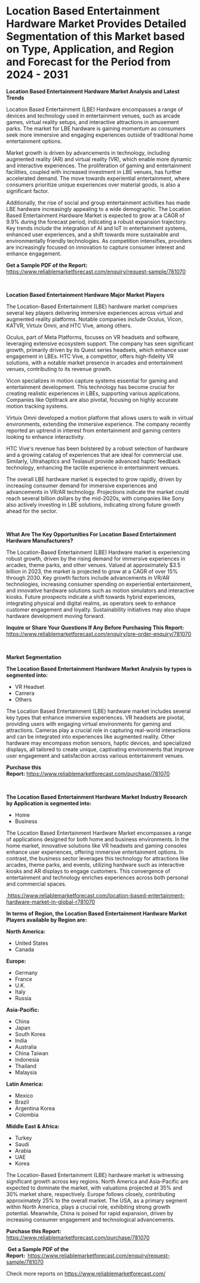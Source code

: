 <p><h1>Location Based Entertainment Hardware Market Provides Detailed Segmentation of this Market based on Type, Application, and Region and Forecast for the Period from 2024 - 2031</h1></p><p><strong>Location Based Entertainment Hardware Market Analysis and Latest Trends</strong></p>
<p><p>Location Based Entertainment (LBE) Hardware encompasses a range of devices and technology used in entertainment venues, such as arcade games, virtual reality setups, and interactive attractions in amusement parks. The market for LBE hardware is gaining momentum as consumers seek more immersive and engaging experiences outside of traditional home entertainment options.</p><p>Market growth is driven by advancements in technology, including augmented reality (AR) and virtual reality (VR), which enable more dynamic and interactive experiences. The proliferation of gaming and entertainment facilities, coupled with increased investment in LBE venues, has further accelerated demand. The move towards experiential entertainment, where consumers prioritize unique experiences over material goods, is also a significant factor.</p><p>Additionally, the rise of social and group entertainment activities has made LBE hardware increasingly appealing to a wide demographic. The Location Based Entertainment Hardware Market is expected to grow at a CAGR of 9.9% during the forecast period, indicating a robust expansion trajectory. Key trends include the integration of AI and IoT in entertainment systems, enhanced user experiences, and a shift towards more sustainable and environmentally friendly technologies. As competition intensifies, providers are increasingly focused on innovation to capture consumer interest and enhance engagement.</p></p>
<p><strong>Get a Sample PDF of the Report:&nbsp;</strong> <a href="https://www.reliablemarketforecast.com/enquiry/request-sample/781070?utm_campaign=1832&utm_medium=2&utm_source=Github&utm_content=ia&utm_term=30122024&utm_id=location-based-entertainment-hardware">https://www.reliablemarketforecast.com/enquiry/request-sample/781070</a></p>
<p>&nbsp;</p>
<p><strong>Location Based Entertainment Hardware Major Market Players</strong></p>
<p><p>The Location-Based Entertainment (LBE) hardware market comprises several key players delivering immersive experiences across virtual and augmented reality platforms. Notable companies include Oculus, Vicon, KATVR, Virtuix Omni, and HTC Vive, among others. </p><p>Oculus, part of Meta Platforms, focuses on VR headsets and software, leveraging extensive ecosystem support. The company has seen significant growth, primarily driven by its Quest series headsets, which enhance user engagement in LBEs. HTC Vive, a competitor, offers high-fidelity VR solutions, with a notable market presence in arcades and entertainment venues, contributing to its revenue growth.</p><p>Vicon specializes in motion capture systems essential for gaming and entertainment development. This technology has become crucial for creating realistic experiences in LBEs, supporting various applications. Companies like Optitrack are also pivotal, focusing on highly accurate motion tracking systems.</p><p>Virtuix Omni developed a motion platform that allows users to walk in virtual environments, extending the immersive experience. The company recently reported an uptrend in interest from entertainment and gaming centers looking to enhance interactivity.</p><p>HTC Vive's revenue has been bolstered by a robust selection of hardware and a growing catalog of experiences that are ideal for commercial use. Similarly, Ultrahaptics and Teslasuit provide advanced haptic feedback technology, enhancing the tactile experience in entertainment venues.</p><p>The overall LBE hardware market is expected to grow rapidly, driven by increasing consumer demand for immersive experiences and advancements in VR/AR technology. Projections indicate the market could reach several billion dollars by the mid-2020s, with companies like Sony also actively investing in LBE solutions, indicating strong future growth ahead for the sector.</p></p>
<p>&nbsp;</p>
<p><strong>What Are The Key Opportunities For Location Based Entertainment Hardware Manufacturers?</strong></p>
<p><p>The Location-Based Entertainment (LBE) Hardware market is experiencing robust growth, driven by the rising demand for immersive experiences in arcades, theme parks, and other venues. Valued at approximately $3.5 billion in 2023, the market is projected to grow at a CAGR of over 15% through 2030. Key growth factors include advancements in VR/AR technologies, increasing consumer spending on experiential entertainment, and innovative hardware solutions such as motion simulators and interactive kiosks. Future prospects indicate a shift towards hybrid experiences, integrating physical and digital realms, as operators seek to enhance customer engagement and loyalty. Sustainability initiatives may also shape hardware development moving forward.</p></p>
<p><strong>Inquire or Share Your Questions If Any Before Purchasing This Report:</strong> <a href="https://www.reliablemarketforecast.com/enquiry/pre-order-enquiry/781070?utm_campaign=1832&utm_medium=2&utm_source=Github&utm_content=ia&utm_term=30122024&utm_id=location-based-entertainment-hardware">https://www.reliablemarketforecast.com/enquiry/pre-order-enquiry/781070</a></p>
<p>&nbsp;</p>
<p><strong>Market Segmentation</strong></p>
<p><strong>The Location Based Entertainment Hardware Market Analysis by types is segmented into:</strong></p>
<p><ul><li>VR Headset</li><li>Camera</li><li>Others</li></ul></p>
<p><p>The Location Based Entertainment (LBE) hardware market includes several key types that enhance immersive experiences. VR headsets are pivotal, providing users with engaging virtual environments for gaming and attractions. Cameras play a crucial role in capturing real-world interactions and can be integrated into experiences like augmented reality. Other hardware may encompass motion sensors, haptic devices, and specialized displays, all tailored to create unique, captivating environments that improve user engagement and satisfaction across various entertainment venues.</p></p>
<p><strong>Purchase this Report:&nbsp;</strong><a href="https://www.reliablemarketforecast.com/purchase/781070?utm_campaign=1832&utm_medium=2&utm_source=Github&utm_content=ia&utm_term=30122024&utm_id=location-based-entertainment-hardware">https://www.reliablemarketforecast.com/purchase/781070</a></p>
<p>&nbsp;</p>
<p><strong>The Location Based Entertainment Hardware Market Industry Research by Application is segmented into:</strong></p>
<p><ul><li>Home</li><li>Business</li></ul></p>
<p><p>The Location Based Entertainment Hardware Market encompasses a range of applications designed for both home and business environments. In the home market, innovative solutions like VR headsets and gaming consoles enhance user experiences, offering immersive entertainment options. In contrast, the business sector leverages this technology for attractions like arcades, theme parks, and events, utilizing hardware such as interactive kiosks and AR displays to engage customers. This convergence of entertainment and technology enriches experiences across both personal and commercial spaces.</p></p>
<p><a href="https://www.reliablemarketforecast.com/location-based-entertainment-hardware-market-in-global-r781070?utm_campaign=1832&utm_medium=2&utm_source=Github&utm_content=ia&utm_term=30122024&utm_id=location-based-entertainment-hardware">&nbsp;https://www.reliablemarketforecast.com/location-based-entertainment-hardware-market-in-global-r781070</a></p>
<p><strong>In terms of Region, the Location Based Entertainment Hardware Market Players available by Region are:</strong></p>
<p>
    <p> <strong> North America: </strong>
        <ul>
            <li>United States</li>
            <li>Canada</li>
        </ul>
        </p> 
    <p> <strong> Europe: </strong>
        <ul>
            <li>Germany</li>
            <li>France</li>
            <li>U.K.</li>
            <li>Italy</li>
            <li>Russia</li>
        </ul>
        </p> 
    <p> <strong> Asia-Pacific: </strong>
        <ul>
            <li>China</li>
            <li>Japan</li>
            <li>South Korea</li>
            <li>India</li>
            <li>Australia</li>
            <li>China Taiwan</li>
            <li>Indonesia</li>
            <li>Thailand</li>
            <li>Malaysia</li>
        </ul>
        </p> 
    <p> <strong> Latin America: </strong>
        <ul>
            <li>Mexico</li>
            <li>Brazil</li>
            <li>Argentina Korea</li>
            <li>Colombia</li>
        </ul>
        </p> 
    <p> <strong> Middle East & Africa: </strong>
        <ul>
            <li>Turkey</li>
            <li>Saudi</li>
            <li>Arabia</li>
            <li>UAE</li>
            <li>Korea</li>
        </ul>
    </p>
    </p>
<p><p>The Location-Based Entertainment (LBE) hardware market is witnessing significant growth across key regions. North America and Asia-Pacific are expected to dominate the market, with valuations projected at 35% and 30% market share, respectively. Europe follows closely, contributing approximately 25% to the overall market. The USA, as a primary segment within North America, plays a crucial role, exhibiting strong growth potential. Meanwhile, China is poised for rapid expansion, driven by increasing consumer engagement and technological advancements.</p></p>
<p><strong>Purchase this Report: </strong><a href="https://www.reliablemarketforecast.com/purchase/781070?utm_campaign=1832&utm_medium=2&utm_source=Github&utm_content=ia&utm_term=30122024&utm_id=location-based-entertainment-hardware">https://www.reliablemarketforecast.com/purchase/781070</a></p>
<p>&nbsp;<strong>Get a Sample PDF of the Report:&nbsp;&nbsp;</strong><a href="https://www.reliablemarketforecast.com/enquiry/request-sample/781070?utm_campaign=1832&utm_medium=2&utm_source=Github&utm_content=ia&utm_term=30122024&utm_id=location-based-entertainment-hardware">https://www.reliablemarketforecast.com/enquiry/request-sample/781070</a></p>
<p><strong></strong></p>
<p>Check more reports on <a href="https://www.reliablemarketforecast.com/?utm_campaign=1832&utm_medium=2&utm_source=Github&utm_content=ia&utm_term=30122024&utm_id=location-based-entertainment-hardware">https://www.reliablemarketforecast.com/</a></p>